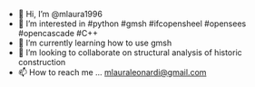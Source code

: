 - 👋 Hi, I’m @mlaura1996
- 👀 I’m interested in #python #gmsh #ifcopensheel #opensees #opencascade #C++
- 🌱 I’m currently learning how to use gmsh
- 💞️ I’m looking to collaborate on structural analysis of historic construction
- 📫 How to reach me ... mlauraleonardi@gmail.com

<!---
mlaura1996/mlaura1996 is a ✨ special ✨ repository because its `README.md` (this file) appears on your GitHub profile.
You can click the Preview link to take a look at your changes.
--->
